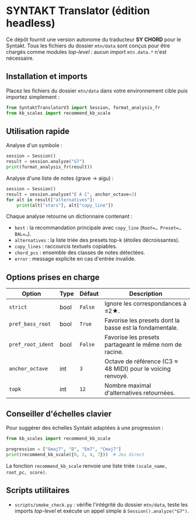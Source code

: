 # SYNTAKT Translator (édition headless)

Ce dépôt fournit une version autonome du traducteur **SY CHORD** pour le Syntakt.
Tous les fichiers du dossier `mtn/data` sont conçus pour être chargés comme modules
*top-level* : aucun import `mtn.data.*` n'est nécessaire.

## Installation et imports

Placez les fichiers du dossier `mtn/data` dans votre environnement cible puis
importez simplement :

```python
from SyntaktTranslatorV3 import Session, format_analysis_fr
from kb_scales import recommend_kb_scale
```

## Utilisation rapide

Analyse d'un symbole :

```python
session = Session()
result = session.analyze("G7")
print(format_analysis_fr(result))
```

Analyse d'une liste de notes (grave → aigu) :

```python
session = Session()
result = session.analyze("E A C", anchor_octave=2)
for alt in result["alternatives"]:
    print(alt["stars"], alt["copy_line"])
```

Chaque analyse retourne un dictionnaire contenant :

- `best` : la recommandation principale avec `copy_line` (`Root=… Preset=… BAL=…`).
- `alternatives` : la liste triée des presets top-k (étoiles décroissantes).
- `copy_lines` : raccourcis textuels copiables.
- `chord_pcs` : ensemble des classes de notes détectées.
- `error` : message explicite en cas d'entrée invalide.

## Options prises en charge

| Option             | Type  | Défaut | Description |
|--------------------|-------|--------|-------------|
| `strict`           | bool  | `False`| Ignore les correspondances à ≤2★. |
| `pref_bass_root`   | bool  | `True` | Favorise les presets dont la basse est la fondamentale. |
| `pref_root_ident`  | bool  | `False`| Favorise les presets partageant le même nom de racine. |
| `anchor_octave`    | int   | `3`    | Octave de référence (C3 ≈ 48 MIDI) pour le voicing renvoyé. |
| `topk`             | int   | `12`   | Nombre maximal d'alternatives retournées. |

## Conseiller d'échelles clavier

Pour suggérer des échelles Syntakt adaptées à une progression :

```python
from kb_scales import recommend_kb_scale

progression = ["Gmaj7", "D", "Em7", "Cmaj7"]
print(recommend_kb_scale({0, 2, 4, 7}))  # Jeu direct
```

La fonction `recommend_kb_scale` renvoie une liste triée `(scale_name, root_pc, score)`.

## Scripts utilitaires

- `scripts/smoke_check.py` : vérifie l'intégrité du dossier `mtn/data`, teste les
  imports *top-level* et exécute un appel simple à `Session().analyze("G7")`.
